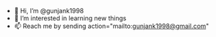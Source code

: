 - 👋 Hi, I’m @gunjank1998
- 👀 I’m interested in learning new things
- 📫 Reach me by sending action="mailto:gunjank1998@gmail.com"

<!---
gunjank1998/gunjank1998 is a ✨ special ✨ repository because its `README.md` (this file) appears on your GitHub profile.
You can click the Preview link to take a look at your changes.
--->
